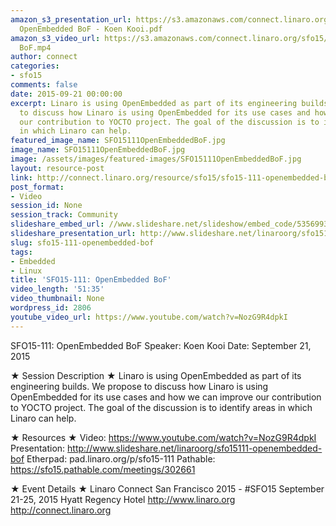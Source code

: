 ```yaml
---
amazon_s3_presentation_url: https://s3.amazonaws.com/connect.linaro.org/sfo15/Presentations/09-21-Monday/SFO15-111-
  OpenEmbedded BoF - Koen Kooi.pdf
amazon_s3_video_url: https://s3.amazonaws.com/connect.linaro.org/sfo15/Videos/09-21-Monday/SFO15-111  OpenEmbedded
  BoF.mp4
author: connect
categories:
- sfo15
comments: false
date: 2015-09-21 00:00:00
excerpt: Linaro is using OpenEmbedded as part of its engineering builds. We propose
  to discuss how Linaro is using OpenEmbedded for its use cases and how we can improve
  our contribution to YOCTO project. The goal of the discussion is to identify areas
  in which Linaro can help.
featured_image_name: SFO15111OpenEmbeddedBoF.jpg
image_name: SFO15111OpenEmbeddedBoF.jpg
image: /assets/images/featured-images/SFO15111OpenEmbeddedBoF.jpg
layout: resource-post
link: http://connect.linaro.org/resource/sfo15/sfo15-111-openembedded-bof/
post_format:
- Video
session_id: None
session_track: Community
slideshare_embed_url: //www.slideshare.net/slideshow/embed_code/53569935
slideshare_presentation_url: http://www.slideshare.net/linaroorg/sfo15111-openembedded-bof
slug: sfo15-111-openembedded-bof
tags:
- Embedded
- Linux
title: 'SFO15-111: OpenEmbedded BoF'
video_length: '51:35'
video_thumbnail: None
wordpress_id: 2806
youtube_video_url: https://www.youtube.com/watch?v=NozG9R4dpkI
---
```


SFO15-111: OpenEmbedded BoF
Speaker: Koen Kooi
Date: September 21, 2015

★ Session Description ★
Linaro is using OpenEmbedded as part of its engineering builds. We propose to discuss how Linaro is using OpenEmbedded for its use cases and how we can improve our contribution to YOCTO project. The goal of the discussion is to identify areas in which Linaro can help.

★ Resources ★
Video: https://www.youtube.com/watch?v=NozG9R4dpkI
Presentation:  http://www.slideshare.net/linaroorg/sfo15111-openembedded-bof
Etherpad: pad.linaro.org/p/sfo15-111
Pathable: https://sfo15.pathable.com/meetings/302661

★ Event Details ★
Linaro Connect San Francisco 2015 - #SFO15
September 21-25, 2015
Hyatt Regency Hotel
http://www.linaro.org
http://connect.linaro.org
